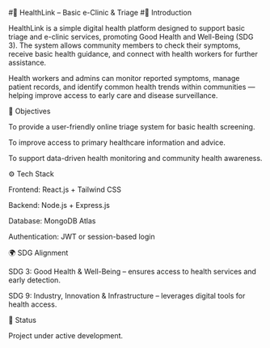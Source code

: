 
#🏥 HealthLink – Basic e-Clinic & Triage
#📖 Introduction

HealthLink is a simple digital health platform designed to support basic triage and e-clinic services, promoting Good Health and Well-Being (SDG 3).
The system allows community members to check their symptoms, receive basic health guidance, and connect with health workers for further assistance.

Health workers and admins can monitor reported symptoms, manage patient records, and identify common health trends within communities — helping improve access to early care and disease surveillance.

🎯 Objectives

To provide a user-friendly online triage system for basic health screening.

To improve access to primary healthcare information and advice.

To support data-driven health monitoring and community health awareness.

⚙️ Tech Stack

Frontend: React.js + Tailwind CSS

Backend: Node.js + Express.js

Database: MongoDB Atlas

Authentication: JWT or session-based login

🌍 SDG Alignment

SDG 3: Good Health & Well-Being – ensures access to health services and early detection.

SDG 9: Industry, Innovation & Infrastructure – leverages digital tools for health access.

🚀 Status

Project under active development.
